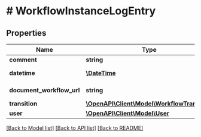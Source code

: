 # # WorkflowInstanceLogEntry

## Properties

Name | Type | Description | Notes
------------ | ------------- | ------------- | -------------
**comment** | **string** |  | [optional] 
**datetime** | [**\DateTime**](\DateTime.md) |  | [optional] [readonly] 
**document_workflow_url** | **string** |  | [optional] [readonly] 
**transition** | [**\OpenAPI\Client\Model\WorkflowTransition**](WorkflowTransition.md) |  | [optional] 
**user** | [**\OpenAPI\Client\Model\User**](User.md) |  | [optional] 

[[Back to Model list]](../../README.md#documentation-for-models) [[Back to API list]](../../README.md#documentation-for-api-endpoints) [[Back to README]](../../README.md)


